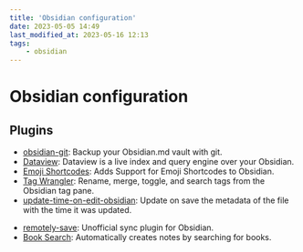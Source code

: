 ```yaml
---
title: 'Obsidian configuration'
date: 2023-05-05 14:49
last_modified_at: 2023-05-16 12:13
tags:
    - obsidian
---
```


# Obsidian configuration

## Plugins

-   [obsidian-git](https://github.com/denolehov/obsidian-git): Backup your Obsidian.md vault with git.
-   [Dataview](https://blacksmithgu.github.io/obsidian-dataview/): Dataview is a live index and query engine over your Obsidian.
-   [Emoji Shortcodes](https://github.com/phibr0/obsidian-emoji-shortcodes): Adds Support for Emoji Shortcodes to Obsidian.
-   [Tag Wrangler](https://github.com/pjeby/tag-wrangler): Rename, merge, toggle, and search tags from the Obsidian tag pane.
-   [update-time-on-edit-obsidian](https://github.com/beaussan/update-time-on-edit-obsidian): Update on save the metadata of the file with the time it was updated.

*   [remotely-save](https://github.com/remotely-save/remotely-save): Unofficial sync plugin for Obsidian.
*   [Book Search](https://github.com/anpigon/obsidian-book-search-plugin): Automatically creates notes by searching for books.
